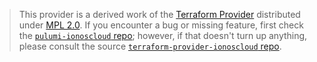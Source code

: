 > This provider is a derived work of the [Terraform Provider](https://github.com/ionos-cloud/terraform-provider-ionoscloud)
> distributed under [MPL 2.0](https://www.mozilla.org/en-US/MPL/2.0/). If you encounter a bug or missing feature,
> first check the [`pulumi-ionoscloud` repo](https://github.com/ionos-cloud/pulumi-ionoscloud/issues); however, if that doesn't turn up anything,
> please consult the source [`terraform-provider-ionoscloud` repo](https://github.com/ionos-cloud/terraform-provider-ionoscloud/issues).
